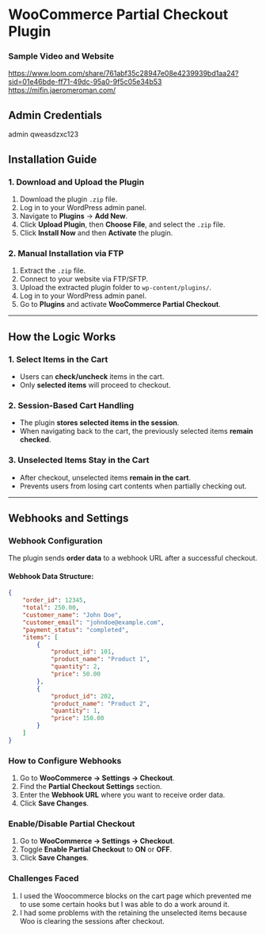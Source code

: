 # WooCommerce Partial Checkout Plugin

### **Sample Video and Website**
https://www.loom.com/share/761abf35c28947e08e4239939bd1aa24?sid=01e46bde-ff71-49dc-95a0-9f5c05e34b53
https://mifin.jaeromeroman.com/

## Admin Credentials
admin
qweasdzxc123

## Installation Guide

### **1. Download and Upload the Plugin**
1. Download the plugin `.zip` file.
2. Log in to your WordPress admin panel.
3. Navigate to **Plugins** → **Add New**.
4. Click **Upload Plugin**, then **Choose File**, and select the `.zip` file.
5. Click **Install Now** and then **Activate** the plugin.

### **2. Manual Installation via FTP**
1. Extract the `.zip` file.
2. Connect to your website via FTP/SFTP.
3. Upload the extracted plugin folder to `wp-content/plugins/`.
4. Log in to your WordPress admin panel.
5. Go to **Plugins** and activate **WooCommerce Partial Checkout**.

---

## How the Logic Works

### **1. Select Items in the Cart**
- Users can **check/uncheck** items in the cart.
- Only **selected items** will proceed to checkout.

### **2. Session-Based Cart Handling**
- The plugin **stores selected items in the session**.
- When navigating back to the cart, the previously selected items **remain checked**.

### **3. Unselected Items Stay in the Cart**
- After checkout, unselected items **remain in the cart**.
- Prevents users from losing cart contents when partially checking out.


---

## Webhooks and Settings

### **Webhook Configuration**
The plugin sends **order data** to a webhook URL after a successful checkout.

#### **Webhook Data Structure:**
```json
{
    "order_id": 12345,
    "total": 250.00,
    "customer_name": "John Doe",
    "customer_email": "johndoe@example.com",
    "payment_status": "completed",
    "items": [
        {
            "product_id": 101,
            "product_name": "Product 1",
            "quantity": 2,
            "price": 50.00
        },
        {
            "product_id": 202,
            "product_name": "Product 2",
            "quantity": 1,
            "price": 150.00
        }
    ]
}
```

### **How to Configure Webhooks**
1. Go to **WooCommerce → Settings → Checkout**.
2. Find the **Partial Checkout Settings** section.
3. Enter the **Webhook URL** where you want to receive order data.
4. Click **Save Changes**.

### **Enable/Disable Partial Checkout**
1. Go to **WooCommerce → Settings → Checkout**.
2. Toggle **Enable Partial Checkout** to **ON** or **OFF**.
3. Click **Save Changes**.


### **Challenges Faced**
1. I used the Woocommerce blocks on the cart page which prevented me to use some certain hooks but I was able to do a work around it.
2. I had some problems with the retaining the unselected items because Woo is clearing the sessions after checkout.